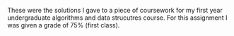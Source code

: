 These were the solutions I gave to a piece of coursework for my first year undergraduate algorithms and data strucutres course. For this assignment I was given a grade of 75% (first class).
